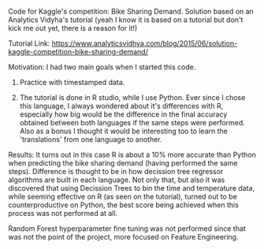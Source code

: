 Code for Kaggle's competition: Bike Sharing Demand. Solution based on an Analytics Vidyha's tutorial (yeah I know it is based on a tutorial but don't kick me out yet, there is a reason for it!) 

Tutorial Link: https://www.analyticsvidhya.com/blog/2015/06/solution-kaggle-competition-bike-sharing-demand/

Motivation: I had two main goals when I started this code.

1. Practice with timestamped data.
                                                               
2. The tutorial is done in R studio, while I use Python. Ever since I chose this language, I always wondered about it's differences with R, especially how big would be the difference in the final accuracy obtained between both languages if the same steps were performed. Also as a bonus I thought it would be interesting too to learn the 'translations' from one language to another.


Results: It turns out in this case R is about a 10% more accurate than Python when predicting the bike sharing demand (having performed the same steps). Difference is thought to be in how decission tree regressor algorithms are built in each language. Not only that, but also it was discovered that using Decission Trees to bin the time and temperature data, while seeming effective on R (as seen on the tutorial), turned out to be counterproductive on Python, the best score being achieved when this process was not performed at all.
 

Random Forest hyperparameter fine tuning was not performed since that was not the point of the project, more focused on Feature Engineering.

